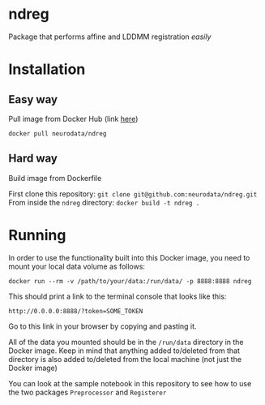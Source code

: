 # ndreg
Package that performs affine and LDDMM registration *easily* <br/>

# Installation

## Easy way

Pull image from Docker Hub (link [here](https://hub.docker.com/r/neurodata/ndreg)) <br/>

`docker pull neurodata/ndreg` <br/>

## Hard way

Build image from Dockerfile <br/>

First clone this repository: `git clone git@github.com:neurodata/ndreg.git` <br/>
From inside the `ndreg` directory: `docker build -t ndreg .` <br/>

# Running

In order to use the functionality built into this Docker image, you need to mount your local data volume as follows:

`docker run --rm -v /path/to/your/data:/run/data/ -p 8888:8888 ndreg` <br/>

This should print a link to the terminal console that looks like this: <br/>

`http://0.0.0.0:8888/?token=SOME_TOKEN` <br/>

Go to this link in your browser by copying and pasting it. <br/>

All of the data you mounted should be in the `/run/data` directory in the Docker image. Keep in mind that anything added to/deleted from that directory is also added to/deleted from the local machine (not just the Docker image) <br/>

You can look at the sample notebook in this repository to see how to use the two packages `Preprocessor` and `Registerer`




